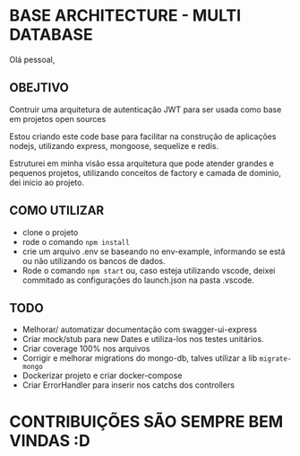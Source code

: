 # BASE ARCHITECTURE - MULTI DATABASE

Olá pessoal,

## OBEJTIVO
Contruir uma arquitetura de autenticação JWT para ser usada como base em projetos open sources

Estou criando este code base para facilitar na construção de aplicações nodejs, utilizando express, mongoose, sequelize e redis.

Estruturei em minha visão essa arquitetura que pode atender grandes e pequenos projetos, utilizando conceitos de factory e camada de dominio, dei inicio ao projeto.

## COMO UTILIZAR
* clone o projeto
* rode o comando `npm install`
* crie um arquivo .env se baseando no env-example, informando se está ou não utilizando os bancos de dados.
* Rode o comando `npm start` ou, caso esteja utilizando vscode, deixei commitado as configurações do launch.json na pasta .vscode.

## TODO
* Melhorar/ automatizar documentação com swagger-ui-express
* Criar mock/stub para new Dates e utiliza-los nos testes unitários.
* Criar coverage 100% nos arquivos
* Corrigir e melhorar migrations do mongo-db, talves utilizar a lib `migrate-mongo`
* Dockerizar projeto e criar docker-compose
* Criar ErrorHandler para inserir nos catchs dos controllers

# CONTRIBUIÇÕES SÃO SEMPRE BEM VINDAS :D
